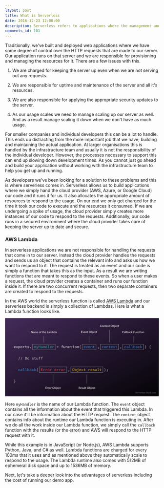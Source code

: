 ```yaml
---
layout: post
title: What is Serverless
date: 2016-12-23 12:00:00
description: Serverless refers to applications where the management and allocation of servers and resources are completely managed by the cloud provider. And the billing is based on the actual consumption of those resources.
comments_id: 101
---
```


Traditionally, we've built and deployed web applications where we have some degree of control over the HTTP requests that are made to our server. Our application runs on that server and we are responsible for provisioning and managing the resources for it. There are a few issues with this.

1. We are charged for keeping the server up even when we are not serving out any requests.

2. We are responsible for uptime and maintenance of the server and all it's resources.

3. We are also responsible for applying the appropriate security updates to the server.

4. As our usage scales we need to manage scaling up our server as well. And as a result manage scaling it down when we don't have as much usage.

For smaller companies and individual developers this can be a lot to handle. This ends up distracting from the more important job that we have; building and maintaining the actual application. At larger organisations this is handled by the infrastructure team and usually it is not the responsibility of the individual developer. However, the processes necessary to support this can end up slowing down development times. As you cannot just go ahead and build your application without working with the infrastructure team to help you get up and running. 

As developers we've been looking for a solution to these problems and this is where serverless comes in. Serverless allows us to build applications where we simply hand the cloud provider (AWS, Azure, or Google Cloud) our code and it runs it for us. It also allocates the appropriate amount of resources to respond to the usage. On our end we only get charged for the time it took our code to execute and the resources it consumed. If we are undergoing a spike of usage, the cloud provider simply creates more instances of our code to respond to the requests. Additionally, our code runs in a secured environment where the cloud provider takes care of keeping the server up to date and secure.

### AWS Lambda

In serverless applications we are not responsible for handling the requests that come in to our server. Instead the cloud provider handles the requests and sends us an object that contains the relevant info and asks us how we want to respond to it. The request is treated as an event and our code is simply a function that takes this as the input. As a result we are writing functions that are meant to respond to these events. So when a user makes a request, the cloud provider creates a container and runs our function inside it. If there are two concurrent requests, then two separate containers are created to respond to the requests.

In the AWS world the serverless function is called [AWS Lambda](https://aws.amazon.com/lambda/) and our serverless backend is simply a collection of Lambdas. Here is what a Lambda function looks like.

![Anatomy of a Lambda Function image](/assets/anatomy-of-a-lambda-function.png)

Here `myHandler` is the name of our Lambda function. The `event` object contains all the information about the event that triggered this Lambda. In our case it'll be information about the HTTP request. The `context` object contains info about the runtime our Lambda function is executing in. After we do all the work inside our Lambda function, we simply call the `callback` function with the results (or the error) and AWS will respond to the HTTP request with it. 

While this example is in JavaScript (or Node.js), AWS Lambda supports Python, Java, and C# as well. Lambda functions are charged for every 100ms that it uses and as mentioned above they automatically scale to respond to the usage. The Lambda runtime also comes with 512MB of ephemeral disk space and up to 1536MB of memory.

Next, let's take a deeper look into the advantages of serverless including the cost of running our demo app.
